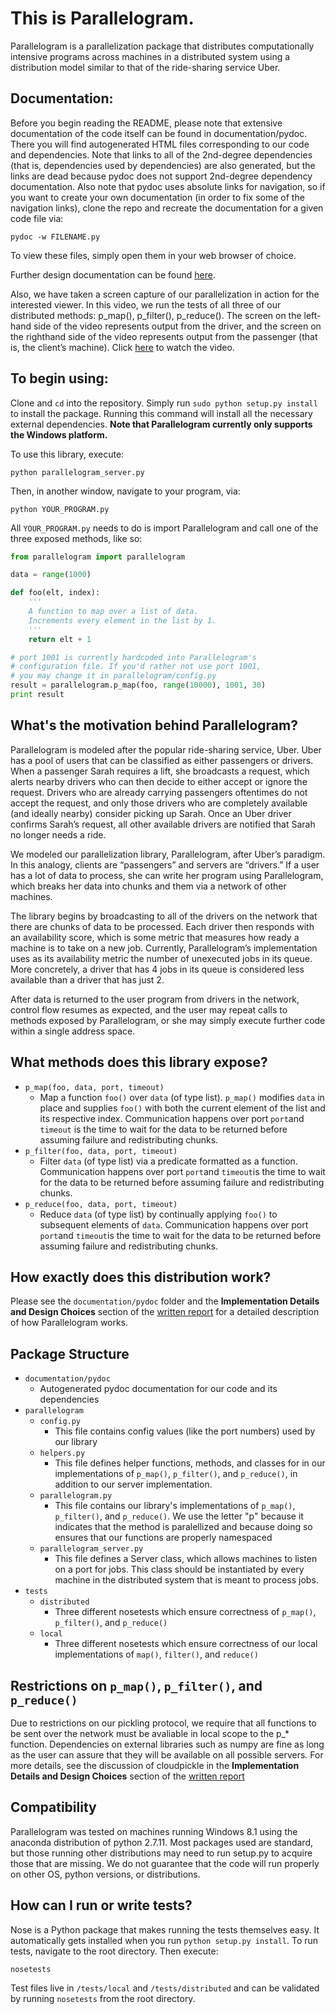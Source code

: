 # This is Parallelogram.

Parallelogram is a parallelization package that distributes computationally intensive programs across machines in a distributed system using a distribution model similar to that of the ride-sharing service Uber.

## Documentation:

Before you begin reading the README, please note that extensive documentation of the code itself can be found in documentation/pydoc. There you will find autogenerated HTML files corresponding to our code and dependencies. Note that links to all of the 2nd-degree dependencies (that is, dependencies used by dependencies) are also generated, but the links are dead because pydoc does not support 2nd-degree dependency documentation. Also note that pydoc uses absolute links for navigation, so if you want to create your own documentation (in order to fix some of the navigation links), clone the repo and recreate the documentation for a given code file via:

`pydoc -w FILENAME.py` 

To view these files, simply open them in your web browser of choice.

Further design documentation can be found [here](https://docs.google.com/document/d/1Ll4crPgUnyQelSuNn2GgzwXmDg1-KnBF-hHA4Pz0HGY/edit?usp=sharing).

Also, we have taken a screen capture of our parallelization in action for the interested viewer. In this video, we run the tests of all three of our distributed methods: p_map(), p_filter(), p_reduce(). The screen on the left-hand side of the video represents output from the driver, and the screen on the righthand side of the video represents output from the passenger (that is, the client’s machine). Click [here](https://youtu.be/4r8XON3m-3A) to watch the video.

## To begin using:

Clone and `cd` into the repository. Simply run `sudo python setup.py install` to install the package. Running this command will install all the necessary external dependencies. **Note that Parallelogram currently only supports the Windows platform.**

To use this library, execute:

`python parallelogram_server.py`

Then, in another window, navigate to your program, via:

`python YOUR_PROGRAM.py`

All `YOUR_PROGRAM.py` needs to do is import Parallelogram and call one of the three exposed methods, like so:

```python
from parallelogram import parallelogram

data = range(1000)

def foo(elt, index):
	'''
	A function to map over a list of data.
	Increments every element in the list by 1.
	'''
	return elt + 1

# port 1001 is currently hardcoded into Parallelogram's
# configuration file. If you'd rather not use port 1001,
# you may change it in parallelogram/config.py
result = parallelogram.p_map(foo, range(10000), 1001, 30)
print result
```

## What's the motivation behind Parallelogram?

Parallelogram is modeled after the popular ride-sharing service, Uber. Uber has a pool of users that can be classified as
either passengers or drivers. When a passenger Sarah requires a lift, she broadcasts a request, which alerts nearby drivers who can then decide to either accept or ignore the request. Drivers who are already carrying passengers oftentimes do not accept the request, and only those drivers who are completely available (and ideally nearby) consider picking up Sarah. Once an Uber driver confirms Sarah’s request, all other available drivers are notified that Sarah no longer needs a ride.

We modeled our parallelization library, Parallelogram, after Uber’s paradigm. In this analogy, clients are “passengers” and servers are “drivers.”  If a user has a lot of data to process, she can write her program using Parallelogram, which breaks her data into chunks and them via a network of other machines. 

The library begins by broadcasting to all of the drivers on the network that there are chunks of data to be processed. Each driver then responds with an availability score, which is some metric that measures how ready a machine is to take on a new job. Currently, Parallelogram’s implementation uses as its availability metric the number of unexecuted jobs in its queue. More concretely, a driver that has 4 jobs in its queue is considered less available than a driver that has just 2.

After data is returned to the user program from drivers in the network, control flow resumes as expected, and the user may repeat calls to methods exposed by Parallelogram, or she may simply execute further code within a single address space. 

## What methods does this library expose?
* `p_map(foo, data, port, timeout)`
    * Map a function `foo()` over `data` (of type list). `p_map()` modifies `data` in place
and supplies `foo()` with both the current element of the list and its
respective index. Communication happens over port `port`and `timeout` is the time to wait for the data to be returned before assuming failure and redistributing chunks. 
* `p_filter(foo, data, port, timeout)`
    * Filter `data` (of type list) via a predicate formatted as a function. Communication happens over port `port`and `timeout`is the time to wait for the data to be returned before assuming failure and redistributing chunks. 
* `p_reduce(foo, data, port, timeout)`
    * Reduce `data` (of type list) by continually applying `foo()` to subsequent
	elements of `data`. Communication happens over port `port`and `timeout`is the time to wait for the data to be returned before assuming failure and redistributing chunks. 

## How exactly does this distribution work?

Please see the `documentation/pydoc` folder and the **Implementation Details and Design Choices** section of the [written report](https://docs.google.com/document/d/1Ll4crPgUnyQelSuNn2GgzwXmDg1-KnBF-hHA4Pz0HGY/edit?usp=sharing) for a detailed description of how Parallelogram works. 

## Package Structure

* `documentation/pydoc`
	* Autogenerated pydoc documentation for our code and its dependencies
* `parallelogram`
	* `config.py`
		* This file contains config values (like the port numbers) used by our library
	* `helpers.py`
		* This file defines helper functions, methods, and classes for in our implementations of `p_map()`, `p_filter()`, and `p_reduce()`, in addition to our server implementation.
	* `parallelogram.py`
		* This file contains our library's implementations of `p_map()`, `p_filter()`, and `p_reduce()`. We use the letter "p" because it indicates that the method is paralellized and because doing so ensures that our functions are properly namespaced
	* `parallelogram_server.py`
		* This file defines a Server class, which allows machines to listen on a port for jobs. This class should be instantiated by every machine in the distributed system that is meant to process jobs.
* `tests`
	* `distributed`
		* Three different nosetests which ensure correctness of `p_map()`, `p_filter()`, and `p_reduce()`
	* `local`
		* Three different nosetests which ensure correctness of our local implementations of `map()`,
				`filter()`, and `reduce()`

## Restrictions on `p_map()`, `p_filter()`, and `p_reduce()`
Due to restrictions on our pickling protocol, we require that all functions to be sent over the network must be avaliable in local scope to the p_* function. Dependencies on external libraries such as numpy are fine as long as the user can assure that they will be available on all possible servers.
For more details, see the discussion of cloudpickle in the **Implementation Details and Design Choices** section of the [written report](https://docs.google.com/document/d/1Ll4crPgUnyQelSuNn2GgzwXmDg1-KnBF-hHA4Pz0HGY/edit?usp=sharing)

## Compatibility
Parallelogram was tested on machines running Windows 8.1 using the anaconda distribution of python 2.7.11. Most packages used are standard, but those running other distributions may need to run setup.py to acquire those that are missing. We do not guarantee that the code will run properly on other OS, python versions, or distributions.

## How can I run or write tests?

Nose is a Python package that makes running the tests themselves easy. It automatically gets installed when you run `python setup.py install`. To run tests, navigate to the root directory. Then execute:

`nosetests`

Test files live in `/tests/local` and `/tests/distributed` and can be validated by running `nosetests` from the root directory.